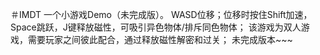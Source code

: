 ＃IMDT
一个小游戏Demo（未完成版）。
WASD位移；位移时按住Shift加速，Space跳跃，J键释放磁性，可吸引异色物体/排斥同色物体；
该游戏为双人游戏，需要玩家之间彼此配合，通过释放磁性解密和过关；
未完成版本~~~
